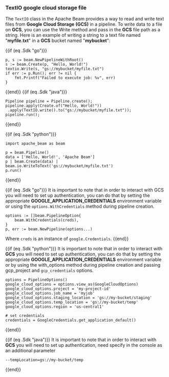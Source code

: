 <!--
Licensed under the Apache License, Version 2.0 (the "License");
you may not use this file except in compliance with the License.
You may obtain a copy of the License at

http://www.apache.org/licenses/LICENSE-2.0

Unless required by applicable law or agreed to in writing, software
distributed under the License is distributed on an "AS IS" BASIS,
WITHOUT WARRANTIES OR CONDITIONS OF ANY KIND, either express or implied.
See the License for the specific language governing permissions and
limitations under the License.
-->
### TextIO google cloud storage file

The `TextIO` class in the Apache Beam provides a way to read and write text files from **Google Cloud Storage** **(GCS)** in a pipeline.
To write data to a file on **GCS**, you can use the Write method and pass in the **GCS** file path as a string. Here is an example of writing a string to a text file named "**myfile.txt**" in a **GCS** bucket named "**mybucket**":

{{if (eq .Sdk "go")}}
```
p, s := beam.NewPipelineWithRoot()
s := beam.Create(p, "Hello, World!")
textio.Write(s, "gs://mybucket/myfile.txt")
if err := p.Run(); err != nil {
    fmt.Printf("Failed to execute job: %v", err)
}
```
{{end}}
{{if (eq .Sdk "java")}}
```
Pipeline pipeline = Pipeline.create();
pipeline.apply(Create.of("Hello, World!"))
 .apply(TextIO.write().to("gs://mybucket/myfile.txt"));
pipeline.run();
```
{{end}}

{{if (eq .Sdk "python")}}
```
import apache_beam as beam

p = beam.Pipeline()
data = ['Hello, World!', 'Apache Beam']
p | beam.Create(data) | beam.io.WriteToText('gs://mybucket/myfile.txt')
p.run()
```
{{end}}

{{if (eq .Sdk "go")}}
It is important to note that in order to interact with GCS you will need to set up authentication, you can do that by setting the appropriate **GOOGLE_APPLICATION_CREDENTIALS** environment variable or using the `options.WithCredentials` method during pipeline creation.

```
options := []beam.PipelineOption{
    beam.WithCredentials(creds),
}
p, err := beam.NewPipeline(options...)
```
Where `creds` is an instance of `google.Credentials`.
{{end}}

{{if (eq .Sdk "python")}}
It is important to note that in order to interact with **GCS** you will need to set up authentication, you can do that by setting the appropriate **GOOGLE_APPLICATION_CREDENTIALS** environment variable or by using the with_options method during pipeline creation and passing gcp_project and `gcp_credentials` options.

```
options = PipelineOptions()
google_cloud_options = options.view_as(GoogleCloudOptions)
google_cloud_options.project = 'my-project-id'
google_cloud_options.job_name = 'myjob'
google_cloud_options.staging_location = 'gs://my-bucket/staging'
google_cloud_options.temp_location = 'gs://my-bucket/temp'
google_cloud_options.region = 'us-central1'

# set credentials
credentials = GoogleCredentials.get_application_default()
```
{{end}}

{{if (eq .Sdk "java")}}
It is important to note that in order to interact with **GCS** you will need to set up authentication, need specify in the console as an additional parameter
```
--tempLocation=gs://my-bucket/temp
```
{{end}}
